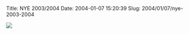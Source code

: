 Title: NYE 2003/2004
Date: 2004-01-07 15:20:39
Slug: 2004/01/07/nye-2003-2004


![][1]

   [1]: http://www.planetcrap.com/misc/images/silvester04/paket1/Bild074.jpg
